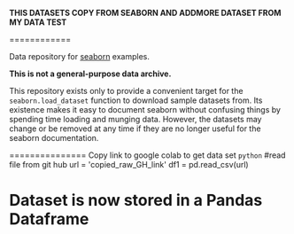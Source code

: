 **THIS DATASETS COPY FROM SEABORN AND ADDMORE DATASET FROM MY DATA TEST**

============

Data repository for [seaborn](http://seaborn.pydata.org/) examples.

**This is not a general-purpose data archive.**

This repository exists only to provide a convenient target for the `seaborn.load_dataset` function to download sample datasets from. Its existence makes it easy to document seaborn without confusing things by spending time loading and munging data. However, the datasets may change or be removed at any time if they are no longer useful for the seaborn documentation.


===============
Copy link to google colab to get data set
```python```
#read  file from git hub
url = 'copied_raw_GH_link'
df1 = pd.read_csv(url)
# Dataset is now stored in a Pandas Dataframe
```



